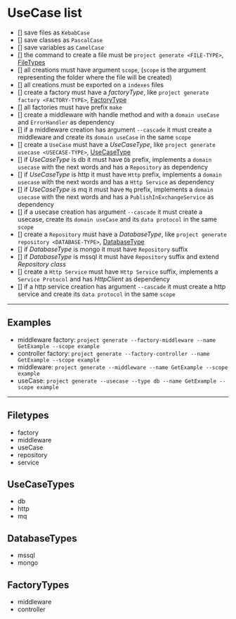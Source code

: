 # UseCase list

- [] save files as `KebabCase`
- [] save classes as `PascalCase`
- [] save variables as `CamelCase`
- [] the command to create a file must be `project generate <FILE-TYPE>`, [FileTypes](#filetypes)
- [] all creations must have argument `scope`, (`scope` is the argument representing the folder where the file will be created)
- [] all creations must be exported on a `indexes` files
- [] create a factory must have a *factoryType*, like `project generate factory <FACTORY-TYPE>`, [FactoryType](#factorytypes)
- [] all factories must have prefix `make`
- [] create a middleware with handle method and with a `domain useCase` and `ErrorHandler` as dependency
- [] if a middleware creation has argument `--cascade` it must create a middleware and create its `domain useCase` in the same `scope`
- [] create a `UseCase` must have a *UseCaseType*, like `project generate usecase <USECASE-TYPE>`, [UseCaseType](#usecasetypes)
- [] if *UseCaseType* is db it must have `Db` prefix, implements a `domain usecase` with the next words and has a `Repository` as dependency
- [] if *UseCaseType* is http it must have `Http` prefix, implements a `domain usecase` with the next words and has a `Http Service` as dependency
- [] if *UseCaseType* is mq it must have `Mq` prefix, implements a `domain usecase` with the next words and has a `PublishInExchangeService` as dependency
- [] if a usecase creation has argument `--cascade` it must create a usecase, create its `domain useCase` and its `data protocol` in the same `scope`
- [] create a `Repository` must have a *DatabaseType*, like `project generate repository <DATABASE-TYPE>`, [DatabaseType](#databasetypes)
- [] if *DatabaseType* is mongo it must have `Repository` suffix
- [] if *DatabaseType* is mssql it must have `Repository` suffix and extend *Repository class*
- [] create a `Http Service` must have `Http Service` suffix, implements a `Service Protocol` and has *HttpClient* as dependency
- [] if a http service creation has argument `--cascade` it must create a http service and create its `data protocol` in the same `scope`
  
*****

## Examples

- middleware factory: `project generate --factory-middleware --name GetExample --scope example`
- controller factory: `project generate --factory-controller --name GetExample --scope example`
- middleware: `project generate --middleware --name GetExample --scope example`
- useCase: `project generate --usecase --type db --name GetExample --scope example`

*****

## Filetypes

- factory
- middleware
- useCase
- repository
- service

## UseCaseTypes

- db
- http
- mq

## DatabaseTypes

- mssql
- mongo
  
## FactoryTypes

- middleware
- controller
